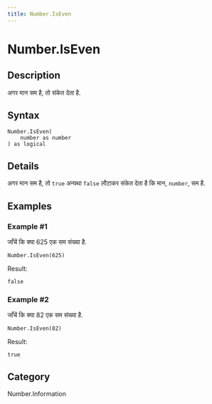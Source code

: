 ```yaml
---
title: Number.IsEven
---
```


# Number.IsEven


## Description

अगर मान सम है, तो संकेत देता है.


## Syntax

```powerquery
Number.IsEven(
    number as number
) as logical
```


## Details

अगर मान सम है, तो <code>true</code> अन्यथा <code>false</code> लौटाकर संकेत देता है कि मान, <code>number</code>, सम है.


## Examples

### Example #1 
जाँचें कि क्या 625 एक सम संख्या है.
```powerquery
Number.IsEven(625)
```

Result: 
```powerquery
false
```


### Example #2 
जाँचें कि क्या 82 एक सम संख्या है.
```powerquery
Number.IsEven(82)
```

Result: 
```powerquery
true
```




## Category
Number.Information
